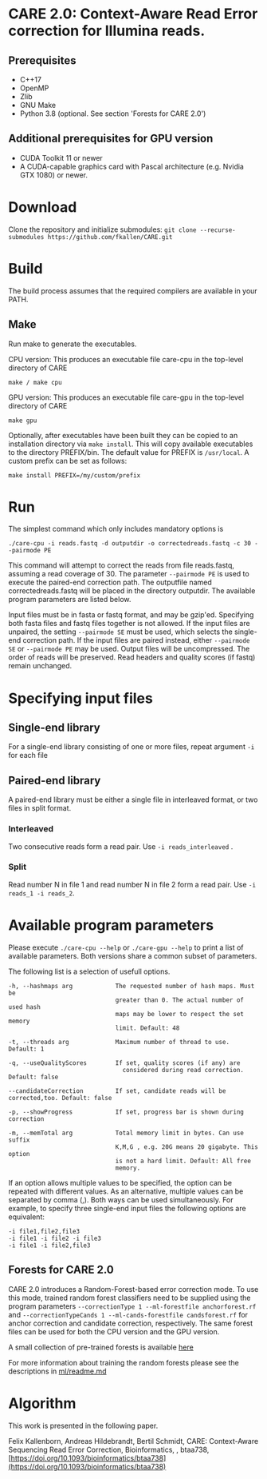 # CARE 2.0: Context-Aware Read Error correction for Illumina reads.

## Prerequisites
* C++17 
* OpenMP
* Zlib
* GNU Make
* Python 3.8 (optional. See section 'Forests for CARE 2.0')
## Additional prerequisites for GPU version
* CUDA Toolkit 11 or newer
* A CUDA-capable graphics card with Pascal architecture (e.g. Nvidia GTX 1080) or newer.

# Download
Clone the repository and initialize submodules: `git clone --recurse-submodules https://github.com/fkallen/CARE.git`


# Build
The build process assumes that the required compilers are available in your PATH.

## Make
Run make to generate the executables.

CPU version: This produces an executable file care-cpu in the top-level directory of CARE
```
make / make cpu
```

GPU version: This produces an executable file care-gpu in the top-level directory of CARE
```
make gpu
```

Optionally, after executables have been built they can be copied to an installation directory via `make install`.
This will copy available executables to the directory PREFIX/bin. The default value for PREFIX is `/usr/local`.
A custom prefix can be set as follows:

```
make install PREFIX=/my/custom/prefix
```



# Run   
The simplest command which only includes mandatory options is

```
./care-cpu -i reads.fastq -d outputdir -o correctedreads.fastq -c 30 --pairmode PE
```

This command will attempt to correct the reads from file reads.fastq, assuming a read coverage of 30. The parameter `--pairmode PE` is used to execute the paired-end correction path.
The outputfile named correctedreads.fastq will be placed in the directory outputdir. The available program parameters are listed below.

Input files must be in fasta or fastq format, and may be gzip'ed. Specifying both fasta files and fastq files together is not allowed.
If the input files are unpaired, the setting `--pairmode SE` must be used, which selects the single-end correction path.
If the input files are paired instead, either `--pairmode SE` or `--pairmode PE` may be used.
Output files will be uncompressed. The order of reads will be preserved. Read headers and quality scores (if fastq) remain unchanged.


# Specifying input files
## Single-end library
For a single-end library consisting of one or more files, repeat argument `-i` for each file

## Paired-end library
A paired-end library must be either a single file in interleaved format, or two files in split format.

### Interleaved
Two consecutive reads form a read pair. Use `-i reads_interleaved` .

### Split
Read number N in file 1 and read number N in file 2 form a read pair. Use `-i reads_1 -i reads_2`.

# Available program parameters
Please execute `./care-cpu --help` or `./care-gpu --help` to print a list of available parameters. Both versions share a common subset of parameters.

The following list is a selection of usefull options.

```
-h, --hashmaps arg            The requested number of hash maps. Must be
                              greater than 0. The actual number of used hash
                              maps may be lower to respect the set memory
                              limit. Default: 48

-t, --threads arg             Maximum number of thread to use. Default: 1

-q, --useQualityScores        If set, quality scores (if any) are
                                considered during read correction. Default: false

--candidateCorrection         If set, candidate reads will be corrected,too. Default: false

-p, --showProgress            If set, progress bar is shown during correction

-m, --memTotal arg            Total memory limit in bytes. Can use suffix
                              K,M,G , e.g. 20G means 20 gigabyte. This option
                              is not a hard limit. Default: All free
                              memory.
```

If an option allows multiple values to be specified, the option can be repeated with different values.
As an alternative, multiple values can be separated by comma (,). Both ways can be used simultaneously.
For example, to specify three single-end input files the following options are equivalent:

```
-i file1,file2,file3
-i file1 -i file2 -i file3
-i file1 -i file2,file3
```

## Forests for CARE 2.0
CARE 2.0 introduces a Random-Forest-based error correction mode. To use this mode, trained random forest classifiers need to be supplied using the program parameters
`--correctionType 1 --ml-forestfile anchorforest.rf ` and `--correctionTypeCands 1 --ml-cands-forestfile candsforest.rf` for anchor correction and candidate correction, respectively.
The same forest files can be used for both the CPU version and the GPU version.

A small collection of pre-trained forests is available [here](https://seafile.rlp.net/d/e784b6f809a240d095c8/)

For more information about training the random forests please see the descriptions in [ml/readme.md](ml/readme.md)


# Algorithm

This work is presented in the following paper.

Felix Kallenborn, Andreas Hildebrandt, Bertil Schmidt, CARE: Context-Aware Sequencing Read Error Correction, Bioinformatics, , btaa738, [https://doi.org/10.1093/bioinformatics/btaa738](https://doi.org/10.1093/bioinformatics/btaa738)



